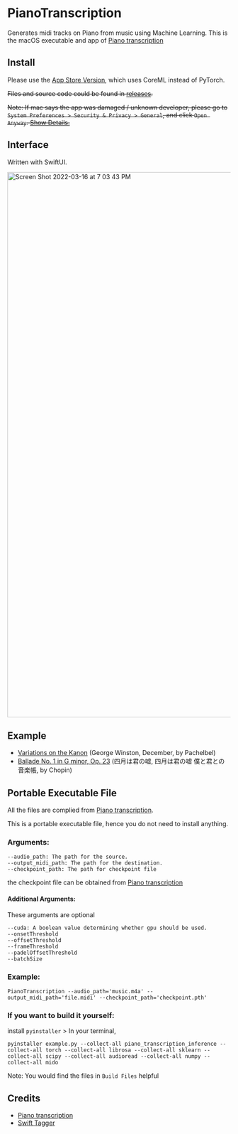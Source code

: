# PianoTranscription
Generates midi tracks on Piano from music using Machine Learning. This is the macOS executable and app of [Piano transcription](https://github.com/bytedance/piano_transcription)

## Install
Please use the [App Store Version](https://apps.apple.com/au/app/piano-transcriptionist/id6456886504), which uses CoreML instead of PyTorch.

~~Files and source code could be found in [releases](https://github.com/Vaida12345/PianoTranscription/releases).~~

~~Note: If mac says the app was damaged / unknown developer, please go to `System Preferences > Security & Privacy > General`, and click `Open Anyway`. [Show Details.](https://github.com/Vaida12345/Annotation/wiki#why-i-cant-open-the-app)~~

## Interface
Written with SwiftUI.

<img width="1227" alt="Screen Shot 2022-03-16 at 7 03 43 PM" src="https://user-images.githubusercontent.com/91354917/158576353-f44ab0ce-1f20-4f99-8882-dbf5466f0796.png">

## Example
- [Variations on the Kanon](https://github.com/Vaida12345/PianoTranscription/files/9120096/Variations.on.the.Kanon.midi.zip) (George Winston, December, by Pachelbel)
- [Ballade No. 1 in G minor, Op. 23](https://github.com/Vaida12345/PianoTranscription/files/9120105/Ballade.No.1.in.G.minor.Op.23.midi.zip) (四月は君の嘘, 四月は君の嘘 僕と君との音楽帳, by Chopin)

## Portable Executable File
All the files are complied from [Piano transcription](https://github.com/bytedance/piano_transcription).

This is a portable executable file, hence you do not need to install anything.

### Arguments:
```
--audio_path: The path for the source.
--output_midi_path: The path for the destination.
--checkpoint_path: The path for checkpoint file
```
the checkpoint file can be obtained from [Piano transcription](https://github.com/bytedance/piano_transcription)

#### Additional Arguments:
These arguments are optional
```
--cuda: A boolean value determining whether gpu should be used.
--onsetThreshold
--offsetThreshold
--frameThreshold
--padelOffsetThreshold
--batchSize
```

### Example:
`PianoTranscription --audio_path='music.m4a' --output_midi_path='file.midi' --checkpoint_path='checkpoint.pth'`

### If you want to build it yourself:

install `pyinstaller` > In your terminal, 

`pyinstaller example.py --collect-all piano_transcription_inference --collect-all torch --collect-all librosa --collect-all sklearn --collect-all scipy --collect-all audioread --collect-all numpy --collect-all mido`

Note: You would find the files in `Build Files` helpful

## Credits
- [Piano transcription](https://github.com/bytedance/piano_transcription)
- [Swift Tagger](https://github.com/NCrusher74/SwiftTagger)
